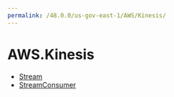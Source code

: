 ```yaml
---
permalink: /48.0.0/us-gov-east-1/AWS/Kinesis/
---
```


# AWS.Kinesis



* [Stream](Stream.md)
* [StreamConsumer](StreamConsumer.md)